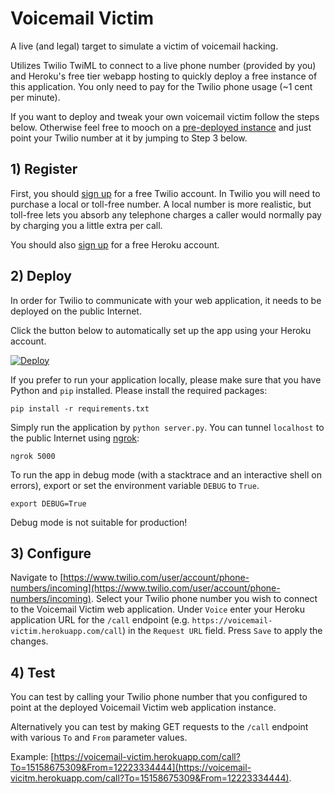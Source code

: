 Voicemail Victim
===

A live (and legal) target to simulate a victim of voicemail hacking.

Utilizes Twilio TwiML to connect to a live phone number (provided by you) and Heroku's free tier webapp hosting to quickly deploy a free instance of this application.  You only need to pay for the Twilio phone usage (~1 cent per minute).

If you want to deploy and tweak your own voicemail victim follow the steps below.  Otherwise feel free to mooch on a [pre-deployed instance](https://voicemail-victim.herokuapp.com/configure) and just point your Twilio number at it by jumping to Step 3 below.

## 1) Register

First, you should [sign up](https://www.twilio.com/try-twilio) for a free Twilio account.  In Twilio you will need to purchase a local or toll-free number.  A local number is more realistic, but toll-free lets you absorb any telephone charges a caller would normally pay by charging you a little extra per call.

You should also [sign up](https://signup.heroku.com/) for a free Heroku account.

## 2) Deploy

In order for Twilio to communicate with your web application, it needs to be deployed on the public Internet.

Click the button below to automatically set up the app using your Heroku account.

[![Deploy](https://www.herokucdn.com/deploy/button.png)](https://heroku.com/deploy)

If you prefer to run your application locally, please make sure that you have Python and `pip` installed. Please install the required packages:

    pip install -r requirements.txt

Simply run the application by `python server.py`.  You can tunnel `localhost` to the public Internet using [ngrok](https://ngrok.com/): 

    ngrok 5000

To run the app in debug mode (with a stacktrace and an interactive shell on errors), export or set the environment variable `DEBUG` to `True`.

`export DEBUG=True`

Debug mode is not suitable for production!

## 3) Configure

Navigate to [https://www.twilio.com/user/account/phone-numbers/incoming](https://www.twilio.com/user/account/phone-numbers/incoming).  Select your Twilio phone number you wish to connect to the Voicemail Victim web application.  Under `Voice` enter your Heroku application URL for the `/call` endpoint (e.g. `https://voicemail-victim.herokuapp.com/call`) in the `Request URL` field.  Press `Save` to apply the changes.

## 4) Test

You can test by calling your Twilio phone number that you configured to point at the deployed Voicemail Victim web application instance.

Alternatively you can test by making GET requests to the `/call` endpoint with various `To` and `From` parameter values.

Example: [https://voicemail-victim.herokuapp.com/call?To=15158675309&From=12223334444](https://voicemail-vicitm.herokuapp.com/call?To=15158675309&From=12223334444).
